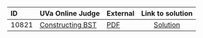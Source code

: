 | ID | UVa Online Judge | External | Link to solution |
|:---|:---|:---|:---:|
| 10821 | [Constructing BST](https://onlinejudge.org/index.php?option=onlinejudge&Itemid=8&page=show_problem&problem=1762) | [PDF](https://onlinejudge.org/external/108/10821.pdf) | [Solution](https%3A//github.com/versenyi98/programming-contests/tree/master/UVa%20Online%20Judge/10821%2520-%2520Constructing%2520BST)|
